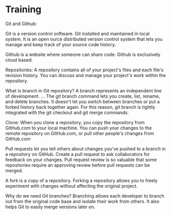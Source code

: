 # Training
Git and Github:

Git is a version control software. Git installed and maintained in local system. It is an open ource distributed version control system that lets you manage and keep track of your source code history.

Github is a website where someone can share code. Github is exclusively cloud based.

Repositories: A repository contains all of your project's files and each file's revision history. You can discuss and manage your project's work within the repository.

What is branch in Git repository?
A branch represents an independent line of development. ... The git branch command lets you create, list, rename, and delete branches. It doesn't let you switch between branches or put a forked history back together again. For this reason, git branch is tightly integrated with the git checkout and git merge commands.

Clone: When you clone a repository, you copy the repository from GitHub.com to your local machine. You can push your changes to the remote repository on GitHub.com, or pull other people's changes from GitHub.com

 Pull requests let you tell others about changes you've pushed to a branch in a repository on GitHub. Create a pull request to ask collaborators for feedback on your changes. Pull request review is so valuable that some repositories require an approving review before pull requests can be merged.

A fork is a copy of a repository. Forking a repository allows you to freely experiment with changes without affecting the original project.

Why do we need Git branches?
Branching allows each developer to branch out from the original code base and isolate their work from others. It also helps Git to easily merge versions later on.
